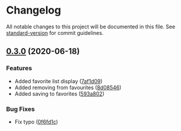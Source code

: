 # Changelog

All notable changes to this project will be documented in this file. See [standard-version](https://github.com/conventional-changelog/standard-version) for commit guidelines.

## [0.3.0](https://github.com/mixon00/cov19-cli/compare/v0.2.5...v0.3.0) (2020-06-18)


### Features

* Added favorite list display ([7af1d09](https://github.com/mixon00/cov19-cli/commit/7af1d09b85d9ad996cfaa22fe0f46f0be55ab4c7))
* Added removing from favourites ([8d08546](https://github.com/mixon00/cov19-cli/commit/8d08546f446f299efd2bb3617726e100e4d11223))
* Added saving to favorites ([593a802](https://github.com/mixon00/cov19-cli/commit/593a802d2f0b45cec1adad83ef6ea9e5cdcea3e1))


### Bug Fixes

* Fix typo ([0f6fd1c](https://github.com/mixon00/cov19-cli/commit/0f6fd1c64ce0e0758e05c13331999ba19ac8abd6))
